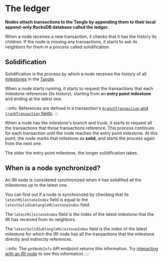 # The ledger

**Nodes attach transactions to the Tangle by appending them to their local append-only RocksDB database called the ledger.**

When a node receives a new transaction, it checks that it has the history its children. If the node is missing any transactions, it starts to ask its neighbors for them in a process called solidification.

## Solidification

Solidification is the process by which a node receives the history of all [milestones](root://iota-basics/0.1/concepts/the-tangle.md#milestones) in the [Tangle](root://iota-basics/0.1/concepts/the-tangle.md).

When a node starts running, it starts to request the transactions that each milestone references (its history), starting from an **entry point milestone** and ending at the latest one.

:::info:
References are defined in a transaction's [`branchTransaction` and `trunkTransaction` fields](root://iota-basics/0.1/references/structure-of-a-transaction.md).
:::

When a node has the milestone's branch and trunk, it starts to request all the transactions that those transactions reference. This process continues for each transaction until the node reaches the entry point milestone. At this point, the node marks that milestone as **solid**, and starts the process again from the next one.

The older the entry point milestone, the longer solidification takes.

## When is a node synchronized?

An IRI node is considered synchronized when it has solidified all the milestones up to the latest one.

You can find out if a node is synchronzed by checking that its `latestMilestoneIndex` field is equal to the `latestSolidSubtangleMilestoneIndex` field.

The `latestMilestoneIndex` field is the index of the latest milestone that the IRI has received from its neighbors.

The `latestSolidSubtangleMilestoneIndex` field is the index of the latest milestone for which the IRI node has all the transactions that the milestone directly and indirectly references.

:::info:
The `getNodeInfo` API endpoint returns this information. Try [interacting with an IRI node](../how-to-guides/interact-with-an-iri-node.md) to see this information.
:::
